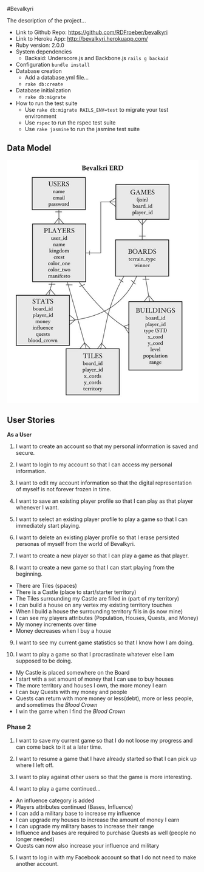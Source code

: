 #Bevalkyri

The description of the project...

+ Link to Github Repo: https://github.com/RDFroeber/bevalkyri
+ Link to Heroku App: http://bevalkyri.herokuapp.com/
+ Ruby version: 2.0.0
+ System dependencies
  * Backaid: Underscore.js and Backbone.js `rails g backaid`
+ Configuration
`bundle install`
+ Database creation
  * Add a database.yml file...
  * `rake db:create`
+ Database initialization
  * `rake db:migrate`  
+ How to run the test suite
  * Use `rake db:migrate RAILS_ENV=test` to migrate your test environment
  * Use `rspec` to run the rspec test suite
  * Use `rake jasmine` to run the jasmine test suite


## Data Model
![Entity Relationship Diagram](bevalkyriERD.jpg)

## User Stories
**As a User**

1. I want to create an account so that my personal information is saved and secure.

2. I want to login to my account so that I can access my personal information.

3. I want to edit my account information so that the digital representation of myself is not forever frozen in time.

4. I want to save an existing player profile so that I can play as that player whenever I want.

5. I want to select an existing player profile to play a game so that I can immediately start playing.

6. I want to delete an existing player profile so that I erase persisted personas of myself from the world of Bevalkyri.

7. I want to create a new player so that I can play a game as that player.

8. I want to create a new game so that I can start playing from the beginning.
  * There are Tiles (spaces)
  * There is a Castle (place to start/starter territory)
  * The Tiles surrounding my Castle are filled in (part of my territory)
  * I can build a house on any vertex my existing territory touches
  * When I build a house the surrounding territory fills in (is now mine)
  * I can see my players attributes (Population, Houses, Quests, and Money)
  * My money increments over time
  * Money decreases when I buy a house

9. I want to see my current game statistics so that I know how I am doing.

10. I want to play a game so that I procrastinate whatever else I am supposed to be doing.
  * My Castle is placed somewhere on the Board
  * I start with a set amount of money that I can use to buy houses
  * The more territory and houses I own, the more money I earn
  * I can buy Quests with my money and people
  * Quests can return with more money or less(debt), more or less people, and sometimes the *Blood Crown*
  * I win the game when I find the *Blood Crown*

### Phase 2

1. I want to save my current game so that I do not loose my progress and can come back to it at a later time.

2. I want to resume a game that I have already started so that I can pick up where I left off.

3. I want to play against other users so that the game is more interesting.

4. I want to play a game continued...
  * An influence category is added
  * Players attributes continued (Bases, Influence)
  * I can add a military base to increase my influence
  * I can upgrade my houses to increase the amount of money I earn
  * I can upgrade my military bases to increase their range
  * Influence and bases are required to purchase Quests as well (people no longer needed)
  * Quests can now also increase your influence and military

5. I want to log in with my Facebook account so that I do not need to make another account.